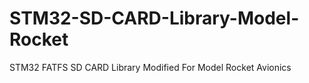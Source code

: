 # STM32-SD-CARD-Library-Model-Rocket
STM32 FATFS SD CARD Library Modified For Model Rocket Avionics
